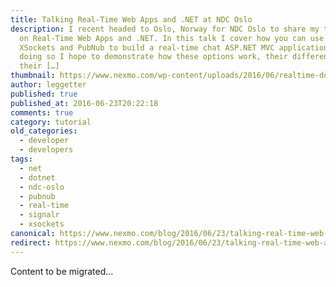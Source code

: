 ```yaml
---
title: Talking Real-Time Web Apps and .NET at NDC Oslo
description: I recent headed to Oslo, Norway for NDC Oslo to share my thoughts
  on Real-Time Web Apps and .NET. In this talk I cover how you can use SignalR,
  XSockets and PubNub to build a real-time chat ASP.NET MVC application. In
  doing so I hope to demonstrate how these options work, their differences and
  their […]
thumbnail: https://www.nexmo.com/wp-content/uploads/2016/06/realtime-dotnet.png
author: leggetter
published: true
published_at: 2016-06-23T20:22:18
comments: true
category: tutorial
old_categories:
  - developer
  - developers
tags:
  - net
  - dotnet
  - ndc-oslo
  - pubnub
  - real-time
  - signalr
  - xsockets
canonical: https://www.nexmo.com/blog/2016/06/23/talking-real-time-web-apps-net-at-ndc-oslo
redirect: https://www.nexmo.com/blog/2016/06/23/talking-real-time-web-apps-net-at-ndc-oslo
---
```

Content to be migrated...